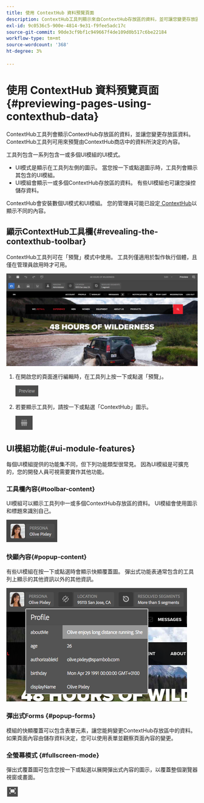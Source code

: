```yaml
---
title: 使用 ContextHub 資料預覽頁面
description: ContextHub工具列顯示來自ContextHub存放區的資料，並可讓您變更存放區資料，且對於預覽內容很實用
exl-id: 9c0536c5-900e-4814-9e31-f9fee5adc17c
source-git-commit: 90de3cf9bf1c949667f4de109d0b517c6be22184
workflow-type: tm+mt
source-wordcount: '368'
ht-degree: 3%

---
```


# 使用 ContextHub 資料預覽頁面  {#previewing-pages-using-contexthub-data}

ContextHub工具列會顯示ContextHub存放區的資料，並讓您變更存放區資料。 ContextHub工具列可用來預覽由ContextHub商店中的資料所決定的內容。

工具列包含一系列包含一或多個UI模組的UI模式。

* UI模式是顯示在工具列左側的圖示。 當您按一下或點選圖示時，工具列會顯示其包含的UI模組。
* UI模組會顯示一或多個ContextHub存放區的資料。 有些UI模組也可讓您操控儲存資料。

ContextHub會安裝數個UI模式和UI模組。 您的管理員可能已設定[ ContextHub](/help/implementing/developing/personalization/configuring-contexthub.md)以顯示不同的內容。

## 顯示ContextHub工具欄{#revealing-the-contexthub-toolbar}

ContextHub工具列可在「預覽」模式中使用。 工具列僅適用於製作執行個體，且僅在管理員啟用時才可用。

![ContextHub工具列](/help/sites-cloud/authoring/assets/contexthub-toolbar.png)

1. 在開啟您的頁面進行編輯時，在工具列上按一下或點選「預覽」。

   ![預覽按鈕](/help/sites-cloud/authoring/assets/contexthub-preview-button.png)

1. 若要顯示工具列，請按一下或點選「ContextHub」圖示。

   ![ContextHub按鈕](/help/sites-cloud/authoring/assets/contexthub-button.png)

## UI模組功能{#ui-module-features}

每個UI模組提供的功能集不同，但下列功能類型很常見。 因為UI模組是可擴充的，您的開發人員可視需要實作其他功能。

### 工具欄內容{#toolbar-content}

UI模組可以顯示工具列中一或多個ContextHub存放區的資料。 UI模組會使用圖示和標題來識別自己。

![ContextHub角色](/help/sites-cloud/authoring/assets/contexthub-persona-button.png)

### 快顯內容{#popup-content}

有些UI模組在按一下或點選時會顯示快顯覆蓋圖。 彈出式功能表通常包含的工具列上顯示的其他資訊以外的其他資訊。

![ContextHub設定檔資訊](/help/sites-cloud/authoring/assets/contexthub-profile.png)

### 彈出式Forms {#popup-forms}

模組的快顯覆蓋可以包含表單元素，讓您能夠變更ContextHub存放區中的資料。 如果頁面內容由儲存資料決定，您可以使用表單並觀察頁面內容的變更。

### 全螢幕模式 {#fullscreen-mode}

彈出式覆蓋圖可包含您按一下或點選以展開彈出式內容的圖示，以覆蓋整個瀏覽器視窗或畫面。

![全螢幕按鈕](/help/sites-cloud/authoring/assets/contexthub-fullscreen.png)
